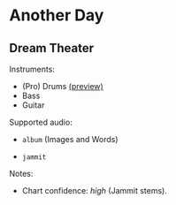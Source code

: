 # Another Day

## Dream Theater

Instruments:

  * (Pro) Drums [(preview)](http://pages.cs.wisc.edu/~tolly/customs/?title=another-day&artist=dream-theater)
  * Bass
  * Guitar

Supported audio:

  * `album` (Images and Words)

  * `jammit`

Notes:

  * Chart confidence: *high* (Jammit stems).

